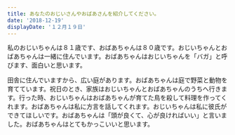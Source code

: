 ```yaml
---
title: あなたのおじいさんやおばあさんを紹介してください。
date: '2018-12-19'
displayDate: '１２月１９日'
---
```


私のおじいちゃんは８１歳です、おばあちゃんは８０歳です。おじいちゃんとおばあちゃんは一緒に住んでいます。おばあちゃんはおじいちゃんを「バガ」と呼びます、面白いと思います。

田舎に住んでいますから、広い庭があります。おばあちゃんは庭で野菜と動物を育てています。祝日のとき、家族はおじいちゃんとおばあちゃんのうちへ行きます。行った時、おじいちゃんはおばあちゃんが育てた鳥を殺して料理を作ってくれます。おばあちゃんは私に方言を話してくれます。おじいちゃんは私に彼氏ができてほしいです。おばあちゃんは「頭が良くて、心が良ければいい」と言いました。おばあちゃんはとてもかっこいいと思います。
